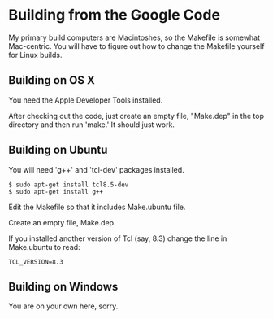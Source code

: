 # Building from the Google Code #

My primary build computers are Macintoshes, so the Makefile is somewhat Mac-centric.  You will have to figure out how to change the Makefile yourself for Linux builds.

## Building on OS X ##

You need the Apple Developer Tools installed.

After checking out the code, just create an empty file, "Make.dep" in the top directory and then run 'make.'  It should just work.

## Building on Ubuntu ##

You will need 'g++' and 'tcl-dev' packages installed.

```
$ sudo apt-get install tcl8.5-dev
$ sudo apt-get install g++
```

Edit the Makefile so that it includes Make.ubuntu file.

Create an empty file, Make.dep.

If you installed another version of Tcl (say, 8.3) change the line in Make.ubuntu to read:
```
TCL_VERSION=8.3
```

## Building on Windows ##

You are on your own here, sorry.